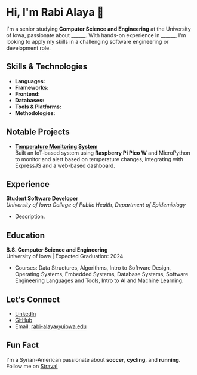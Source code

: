 # Hi, I'm Rabi Alaya 👋

I'm a senior studying **Computer Science and Engineering** at the University of Iowa, passionate about ______. With hands-on experience in ______, I'm looking to apply my skills in a challenging software engineering or development role.

## Skills & Technologies

- **Languages:** 
- **Frameworks:** 
- **Frontend:** 
- **Databases:** 
- **Tools & Platforms:**
- **Methodologies:**

## Notable Projects

- **[Temperature Monitoring System](https://github.com/username/project-link)**  
  Built an IoT-based system using **Raspberry Pi Pico W** and MicroPython to monitor and alert based on temperature changes, integrating with ExpressJS and a web-based dashboard.

## Experience

**Student Software Developer**  
*University of Iowa College of Public Health, Department of Epidemiology*  
- Description.

## Education

**B.S. Computer Science and Engineering**  
University of Iowa | Expected Graduation: 2024

- Courses: Data Structures, Algorithms, Intro to Software Design, Operating Systems, Embedded Systems, Database Systems, Software Engineering Languages and Tools, Intro to AI and Machine Learning. 

## Let's Connect

- [LinkedIn](https://www.linkedin.com/in/ralaya/)
- [GitHub](https://github.com/ra397)
- Email: rabi-alaya@uiowa.edu

## Fun Fact

I'm a Syrian-American passionate about **soccer**, **cycling**, and **running**. Follow me on [Strava!](https://www.strava.com/athletes/127552092)
